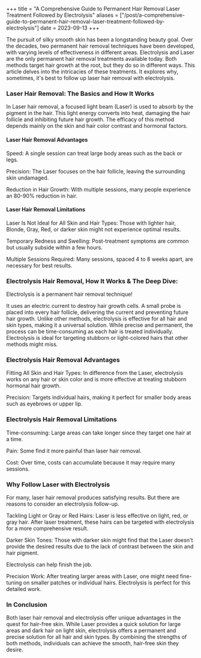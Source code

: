 +++
title = "A Comprehensive Guide to Permanent Hair Removal Laser Treatment Followed by Electrolysis"
aliases = ["/post/a-comprehensive-guide-to-permanent-hair-removal-laser-treatment-followed-by-electrolysis"]
date = 2023-09-13
+++

The pursuit of silky smooth skin has been a longstanding beauty goal. Over the decades, two permanent hair removal techniques have been developed, with varying levels of effectiveness in different areas. Electrolysis and Laser are the only permanent hair removal treatments available today. Both methods target hair growth at the root, but they do so in different ways. This article delves into the intricacies of these treatments. It explores why, sometimes, it's best to follow up laser hair removal with electrolysis.

### Laser Hair Removal: The Basics and How It Works

In Laser hair removal, a focused light beam (Laser) is used to absorb by the pigment in the hair. This light energy converts into heat, damaging the hair follicle and inhibiting future hair growth. The efficacy of this method depends mainly on the skin and hair color contrast and hormonal factors.


#### Laser Hair Removal Advantages

Speed: A single session can treat large body areas such as the back or legs.

Precision: The Laser focuses on the hair follicle, leaving the surrounding skin undamaged.

Reduction in Hair Growth: With multiple sessions, many people experience an 80-90% reduction in hair.

#### Laser Hair Removal Limitations

Laser Is Not Ideal for All Skin and Hair Types: Those with lighter hair, Blonde, Gray, Red, or darker skin might not experience optimal results.

Temporary Redness and Swelling: Post-treatment symptoms are common but usually subside within a few hours.

Multiple Sessions Required: Many sessions, spaced 4 to 8 weeks apart, are necessary for best results.

### Electrolysis Hair Removal, How It Works & The Deep Dive:

Electrolysis is a permanent hair removal technique! 

It uses an electric current to destroy hair growth cells. A small probe is placed into every hair follicle, delivering the current and preventing future hair growth. Unlike other methods, electrolysis is effective for all hair and skin types, making it a universal solution. While precise and permanent, the process can be time-consuming as each hair is treated individually. Electrolysis is ideal for targeting stubborn or light-colored hairs that other methods might miss.


### Electrolysis Hair Removal Advantages

Fitting All Skin and Hair Types: In difference from the Laser, electrolysis works on any hair or skin color and is more effective at treating stubborn hormonal hair growth.

Precision: Targets individual hairs, making it perfect for smaller body areas such as eyebrows or upper lip.

### Electrolysis Hair Removal Limitations

Time-consuming: Large areas can take longer since they target one hair at 
 a time.

Pain: Some find it more painful than laser hair removal.

Cost: Over time, costs can accumulate because it may require many sessions.

### Why Follow Laser with Electrolysis

For many, laser hair removal produces satisfying results. But there are reasons to consider an electrolysis follow-up.

Tackling Light or Gray or Red Hairs: Laser is less effective on light, red, or gray hair. After laser treatment, these hairs can be targeted with electrolysis for a more comprehensive result.

Darker Skin Tones: Those with darker skin might find that the Laser doesn't provide the desired results due to the lack of contrast between the skin and hair pigment. 

Electrolysis can help finish the job.

Precision Work: After treating larger areas with Laser, one might need fine-tuning on smaller patches or individual hairs. Electrolysis is perfect for this detailed work.

### In Conclusion

Both laser hair removal and electrolysis offer unique advantages in the quest for hair-free skin. While Laser provides a quick solution for large areas and dark hair on light skin, electrolysis offers a permanent and precise solution for all hair and skin types. By combining the strengths of both methods, individuals can achieve the smooth, hair-free skin they desire.
